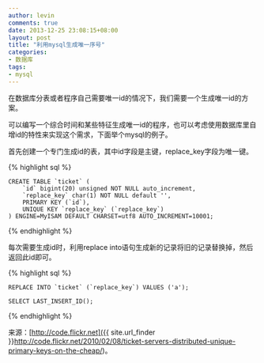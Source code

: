 ```yaml
---
author: levin
comments: true
date: 2013-12-25 23:08:15+08:00
layout: post
title: "利用mysql生成唯一序号"
categories:
- 数据库
tags:
- mysql
---
```




在数据库分表或者程序自己需要唯一id的情况下，我们需要一个生成唯一id的方案。<!-- more -->

可以编写一个综合时间和某些特征生成唯一id的程序，也可以考虑使用数据库里自增id的特性来实现这个需求，下面举个mysql的例子。

首先创建一个专门生成id的表，其中id字段是主键，replace_key字段为唯一键。

{% highlight sql %}

    CREATE TABLE `ticket` (
        `id` bigint(20) unsigned NOT NULL auto_increment,
        `replace_key` char(1) NOT NULL default '',
        PRIMARY KEY (`id`),
        UNIQUE KEY `replace_key` (`replace_key`)
    ) ENGINE=MyISAM DEFAULT CHARSET=utf8 AUTO_INCREMENT=10001;    
{% endhighlight %}


每次需要生成id时，利用replace into语句生成新的记录将旧的记录替换掉，然后返回此id即可。

{% highlight sql %}

    REPLACE INTO `ticket` (`replace_key`) VALUES ('a');

    SELECT LAST_INSERT_ID();
{% endhighlight %}


来源：[http://code.flickr.net]({{ site.url_finder }}http://code.flickr.net/2010/02/08/ticket-servers-distributed-unique-primary-keys-on-the-cheap/)。





